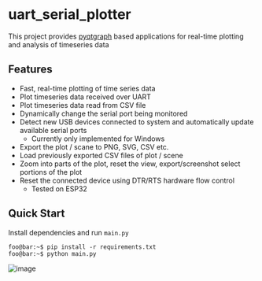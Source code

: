 # uart_serial_plotter

This project provides [pyqtgraph](https://www.pyqtgraph.org/) based applications for real-time plotting and analysis of timeseries data

## Features
- Fast, real-time plotting of time series data
- Plot timeseries data received over UART
- Plot timeseries data read from CSV file
- Dynamically change the serial port being monitored
- Detect new USB devices connected to system and automatically update available serial ports
  - Currently only implemented for Windows
- Export the plot / scane to PNG, SVG, CSV etc.
- Load previously exported CSV files of plot / scene
- Zoom into parts of the plot, reset the view, export/screenshot select portions of the plot
- Reset the connected device using DTR/RTS hardware flow control
  - Tested on ESP32

## Quick Start

Install dependencies and run `main.py`

```console
foo@bar:~$ pip install -r requirements.txt
foo@bar:~$ python main.py
```

![image](https://raw.githubusercontent.com/appliedinnovation/uart_serial_plotter/master/images/demo.png?token=ACAPAK37EEHHDJG62YOJFFLBSGU4A)
